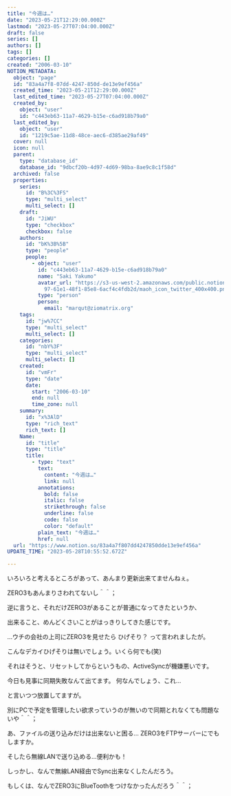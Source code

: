 ```yaml
---
title: "今週は…"
date: "2023-05-21T12:29:00.000Z"
lastmod: "2023-05-27T07:04:00.000Z"
draft: false
series: []
authors: []
tags: []
categories: []
created: "2006-03-10"
NOTION_METADATA:
  object: "page"
  id: "83a4a7f8-07dd-4247-850d-de13e9ef456a"
  created_time: "2023-05-21T12:29:00.000Z"
  last_edited_time: "2023-05-27T07:04:00.000Z"
  created_by:
    object: "user"
    id: "c443eb63-11a7-4629-b15e-c6ad918b79a0"
  last_edited_by:
    object: "user"
    id: "1219c5ae-11d8-48ce-aec6-d385ae29af49"
  cover: null
  icon: null
  parent:
    type: "database_id"
    database_id: "9dbcf20b-4d97-4d69-98ba-8ae9c8c1f58d"
  archived: false
  properties:
    series:
      id: "B%3C%3FS"
      type: "multi_select"
      multi_select: []
    draft:
      id: "JiWU"
      type: "checkbox"
      checkbox: false
    authors:
      id: "bK%3B%5B"
      type: "people"
      people:
        - object: "user"
          id: "c443eb63-11a7-4629-b15e-c6ad918b79a0"
          name: "Saki Yakumo"
          avatar_url: "https://s3-us-west-2.amazonaws.com/public.notion-static.com/3ad1c4\
            97-61e1-48f1-85e8-6acf4c4fdb2d/maoh_icon_twitter_400x400.png"
          type: "person"
          person:
            email: "marqut@ziomatrix.org"
    tags:
      id: "jw%7CC"
      type: "multi_select"
      multi_select: []
    categories:
      id: "nbY%3F"
      type: "multi_select"
      multi_select: []
    created:
      id: "vmFr"
      type: "date"
      date:
        start: "2006-03-10"
        end: null
        time_zone: null
    summary:
      id: "x%3AlD"
      type: "rich_text"
      rich_text: []
    Name:
      id: "title"
      type: "title"
      title:
        - type: "text"
          text:
            content: "今週は…"
            link: null
          annotations:
            bold: false
            italic: false
            strikethrough: false
            underline: false
            code: false
            color: "default"
          plain_text: "今週は…"
          href: null
  url: "https://www.notion.so/83a4a7f807dd4247850dde13e9ef456a"
UPDATE_TIME: "2023-05-28T10:55:52.672Z"

---
```

<link rel="stylesheet" href="https://cdn.jsdelivr.net/npm/katex@0.16.2/dist/katex.min.css" integrity="sha384-bYdxxUwYipFNohQlHt0bjN/LCpueqWz13HufFEV1SUatKs1cm4L6fFgCi1jT643X" crossorigin="anonymous">


いろいろと考えるところがあって、あんまり更新出来てませんねぇ。


ZERO3もあんまりさわれてないし＾＾；


逆に言うと、それだけZERO3があることが普通になってきたというか、


出来ること、めんどくさいことがはっきりしてきた感じです。


…ウチの会社の上司にZERO3を見せたら ひげそり？ って言われましたが。


こんなデカイひげそりは無いでしょう。いくら何でも(笑)


それはそうと、リセットしてからというもの、ActiveSyncが機嫌悪いです。


今日も見事に同期失敗なんて出てます。 何なんでしょう、これ…


と言いつつ放置してますが。


別にPCで予定を管理したい欲求っていうのが無いので同期とれなくても問題ないや＾＾；


あ、ファイルの送り込みだけは出来ないと困る… ZERO3をFTPサーバーにでもしますか。


そしたら無線LANで送り込める…便利かも！


しっかし、なんで無線LAN経由でSync出来なくしたんだろう。


もしくは、なんでZERO3にBlueToothをつけなかったんだろう＾＾；

